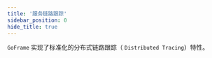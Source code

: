 ```yaml
---
title: '服务链路跟踪'
sidebar_position: 0
hide_title: true
---
```



`GoFrame` 实现了标准化的分布式链路跟踪（ `Distributed Tracing`）特性。

    